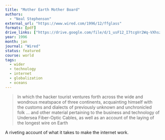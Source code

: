 ```yaml
---
title: "Mother Earth Mother Board"
authors:
  - "Neal Stephenson"
external_url: "https://www.wired.com/1996/12/ffglass"
formats: [pdf]
drive_links: ["https://drive.google.com/file/d/1_usF12_I7tcgVr2Wq-VXhszNIWCYDahG/view?usp=drivesdk"]
year: 1996
month: jan
journal: "Wired"
status: featured
course: world
tags:
  - wider
  - technology
  - internet
  - globalization
  - oceans
---
```


> In which the hacker tourist ventures forth across the wide and wondrous meatspace of three continents, acquainting himself with the customs and dialects of previously unknown and unchronicled folk ... and other material pertaining to the business and technology of Undersea Fiber-Optic Cables, as well as an account of the laying of the longest wire on Earth

A riveting account of what it takes to make the internet work.

